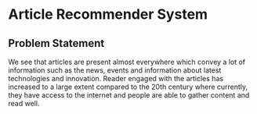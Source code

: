 # Article Recommender System

## Problem Statement

We see that articles are present almost everywhere which convey a lot of information such as the news, events and information about latest technologies and innovation. Reader engaged with the articles has increased to a large extent compared to the 20th century where currently, they have access to the internet and people are able to gather content and read well.

